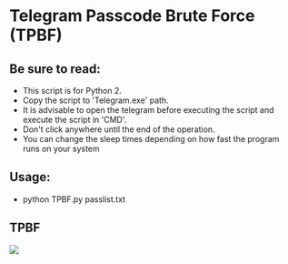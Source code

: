 # Telegram Passcode Brute Force (TPBF)

## Be sure to read:
- This script is for Python 2.
- Copy the script to 'Telegram.exe' path.
- It is advisable to open the telegram before executing the script and execute the script in 'CMD'.
- Don't click anywhere until the end of the operation.
- You can change the sleep times depending on how fast the program runs on your system

## Usage:
- python TPBF.py passlist.txt

## TPBF
<img src="https://github.com/SrdrNaghdi/TPBF/blob/master/TPBF.gif">

